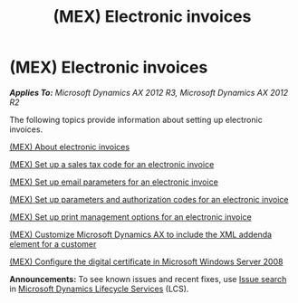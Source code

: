 ﻿---
title: (MEX) Electronic invoices
TOCTitle: (MEX) Electronic invoices
ms:assetid: 1c94f41a-449e-4e40-a0b3-cbba6752c6bc
ms:mtpsurl: https://technet.microsoft.com/en-us/library/JJ841078(v=AX.60)
ms:contentKeyID: 50406237
ms.date: 04/18/2014
mtps_version: v=AX.60
---

# (MEX) Electronic invoices 


_**Applies To:** Microsoft Dynamics AX 2012 R3, Microsoft Dynamics AX 2012 R2_

The following topics provide information about setting up electronic invoices.

[(MEX) About electronic invoices](mex-about-electronic-invoices.md)

[(MEX) Set up a sales tax code for an electronic invoice](mex-set-up-a-sales-tax-code-for-an-electronic-invoice.md)

[(MEX) Set up email parameters for an electronic invoice](mex-set-up-email-parameters-for-an-electronic-invoice.md)

[(MEX) Set up parameters and authorization codes for an electronic invoice](mex-set-up-parameters-and-authorization-codes-for-an-electronic-invoice.md)

[(MEX) Set up print management options for an electronic invoice](mex-set-up-print-management-options-for-an-electronic-invoice.md)

[(MEX) Customize Microsoft Dynamics AX to include the XML addenda element for a customer](mex-customize-microsoft-dynamics-ax-to-include-the-xml-addenda-element-for-a-customer.md)

[(MEX) Configure the digital certificate in Microsoft Windows Server 2008](mex-configure-the-digital-certificate-in-microsoft-windows-server-2008.md)

  
**Announcements:** To see known issues and recent fixes, use [Issue search](http://go.microsoft.com/fwlink/?linkid=389258) in [Microsoft Dynamics Lifecycle Services](http://go.microsoft.com/fwlink/?linkid=306505) (LCS).

